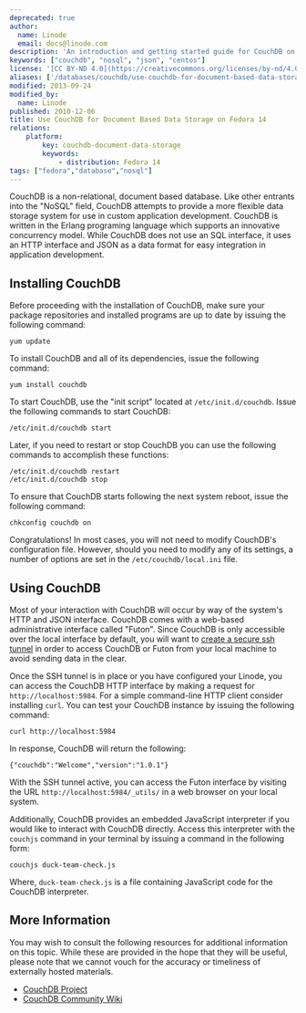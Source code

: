 ```yaml
---
deprecated: true
author:
  name: Linode
  email: docs@linode.com
description: 'An introduction and getting started guide for CouchDB on Fedora 14 systems.'
keywords: ["couchdb", "nosql", "json", "centos"]
license: '[CC BY-ND 4.0](https://creativecommons.org/licenses/by-nd/4.0)'
aliases: ['/databases/couchdb/use-couchdb-for-document-based-data-storage-on-fedora-14/','/databases/couchdb/fedora-14/']
modified: 2013-09-24
modified_by:
  name: Linode
published: 2010-12-06
title: Use CouchDB for Document Based Data Storage on Fedora 14
relations:
    platform:
        key: couchdb-document-data-storage
        keywords:
            - distribution: Fedora 14
tags: ["fedora","database","nosql"]
---
```




CouchDB is a non-relational, document based database. Like other entrants into the "NoSQL" field, CouchDB attempts to provide a more flexible data storage system for use in custom application development. CouchDB is written in the Erlang programing language which supports an innovative concurrency model. While CouchDB does not use an SQL interface, it uses an HTTP interface and JSON as a data format for easy integration in application development.

## Installing CouchDB

Before proceeding with the installation of CouchDB, make sure your package repositories and installed programs are up to date by issuing the following command:

    yum update

To install CouchDB and all of its dependencies, issue the following command:

    yum install couchdb

To start CouchDB, use the "init script" located at `/etc/init.d/couchdb`. Issue the following commands to start CouchDB:

    /etc/init.d/couchdb start

Later, if you need to restart or stop CouchDB you can use the following commands to accomplish these functions:

    /etc/init.d/couchdb restart
    /etc/init.d/couchdb stop

To ensure that CouchDB starts following the next system reboot, issue the following command:

    chkconfig couchdb on

Congratulations! In most cases, you will not need to modify CouchDB's configuration file. However, should you need to modify any of its settings, a number of options are set in the `/etc/couchdb/local.ini` file.

## Using CouchDB

Most of your interaction with CouchDB will occur by way of the system's HTTP and JSON interface. CouchDB comes with a web-based administrative interface called "Futon". Since CouchDB is only accessible over the local interface by default, you will want to [create a secure ssh tunnel](/docs/databases/couchdb/ssh-tunnel/) in order to access CouchDB or Futon from your local machine to avoid sending data in the clear.

Once the SSH tunnel is in place or you have configured your Linode, you can access the CouchDB HTTP interface by making a request for `http://localhost:5984`. For a simple command-line HTTP client consider installing `curl`. You can test your CouchDB instance by issuing the following command:

    curl http://localhost:5984

In response, CouchDB will return the following:

    {"couchdb":"Welcome","version":"1.0.1"}

With the SSH tunnel active, you can access the Futon interface by visiting the URL `http://localhost:5984/_utils/` in a web browser on your local system.

Additionally, CouchDB provides an embedded JavaScript interpreter if you would like to interact with CouchDB directly. Access this interpreter with the `couchjs` command in your terminal by issuing a command in the following form:

    couchjs duck-team-check.js

Where, `duck-team-check.js` is a file containing JavaScript code for the CouchDB interpreter.

## More Information

You may wish to consult the following resources for additional information on this topic. While these are provided in the hope that they will be useful, please note that we cannot vouch for the accuracy or timeliness of externally hosted materials.

- [CouchDB Project](http://couchdb.apache.org/)
- [CouchDB Community Wiki](http://wiki.apache.org/couchdb/)

